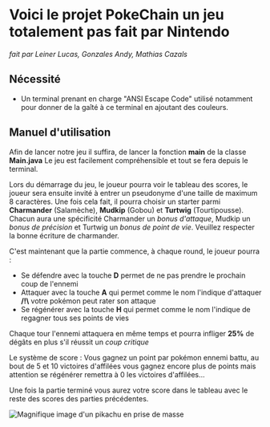 # Voici le projet PokeChain un jeu totalement pas fait par Nintendo
*fait par Leiner Lucas, Gonzales Andy, Mathias Cazals*

## Nécessité

 - Un terminal prenant en charge "ANSI Escape Code" utilisé notamment pour donner de la gaîté à ce terminal en ajoutant des couleurs. 

## Manuel d'utilisation
Afin de lancer notre jeu il suffira, de lancer la fonction **main** de la classe **Main.java**
Le jeu est facilement compréhensible et tout se fera depuis le terminal.

Lors du démarrage du jeu, le joueur pourra voir le tableau des scores, le joueur sera ensuite invité à entrer un pseudonyme d'une taille de maximum 8 caractères.
Une fois cela fait, il pourra choisir un starter parmi **Charmander** (Salamèche), **Mudkip** (Gobou) et **Turtwig** (Tourtipousse). Chacun aura une spécificité Charmander un *bonus d'attaque*, Mudkip un *bonus de précision* et Turtwig un *bonus de point de vie*. Veuillez respecter la bonne écriture de charmander.

C'est maintenant que la partie commence, à chaque round, le joueur pourra :

 - Se défendre avec la touche **D** permet de ne pas prendre le prochain coup de l'ennemi
 - Attaquer avec la touche **A** qui permet comme le nom l'indique d'attaquer **/!\\** votre pokémon peut rater son attaque
 - Se régénérer avec la touche **H** qui permet comme le nom l'indique de regagner tous ses points de vies

Chaque tour l'ennemi attaquera en même temps et pourra infliger **25%** de dégâts en plus s'il réussit un *coup critique*

Le système de score : 
Vous gagnez un point par pokémon ennemi battu, au bout de 5 et 10 victoires d'affilées vous gagnez encore plus de points mais attention se régénérer remettra à 0 les victoires d'affilées...

Une fois la partie terminé vous aurez votre score dans le tableau avec le reste des scores des parties précédentes.

![Magnifique image d'un pikachu en prise de masse](https://i.kym-cdn.com/entries/icons/mobile/000/031/502/Untitled-2.jpg)
